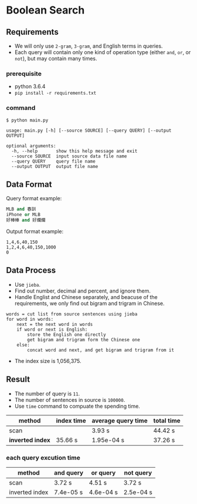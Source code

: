 # Boolean Search

## Requirements
- We will only use `2-gram`, `3-gram`, and English terms in queries.
- Each query will contain only one kind of operation type (either `and`, `or`, or `not`), but may contain many times.

### prerequisite
- python 3.6.4
- `pip install -r requirements.txt`

### command
```
$ python main.py
```
```
usage: main.py [-h] [--source SOURCE] [--query QUERY] [--output OUTPUT]

optional arguments:
  -h, --help       show this help message and exit
  --source SOURCE  input source data file name
  --query QUERY    query file name
  --output OUTPUT  output file name
```

## Data Format

Query format example:
```python
MLB and 春訓
iPhone or MLB
好棒棒 and 好爛爛
```

Output format example:
```
1,4,6,40,150
1,2,4,6,40,150,1000
0
```

## Data Process
- Use `jieba`.
- Find out number, decimal and percent, and ignore them.
- Handle Englist and Chinese separately, and beacuse of the requirements, we only find out bigram and trigram in Chinese.

```
words = cut list from source sentences using jieba
for word in words:
    next = the next word in words
    if word or next is English:
        store the English one directly
        get bigram and trigram form the Chinese one
    else:
        concat word and next, and get bigram and trigram from it
```
- The index size is 1,056,375.

## Result

- The number of query is `11`.
- The number of sentences in source is `100000`.
- Use `time` command to compuate the spending time.

| method             | index time | average query time | total time |
| ------------------ | ---------- | ------------------ | ---------- |
| scan               |            | 3.93 s             | 44.42 s    |
| **inverted index** | 35.66 s    | 1.95e-04 s         | 37.26 s    |

### each query excution time

| method         | and query | or query  | not query |
| -------------- | --------- | --------- | --------- |
| scan           | 3.72 s    | 4.51 s    | 3.72 s    |
| inverted index | 7.4e-05 s | 4.6e-04 s | 2.5e-04 s |
